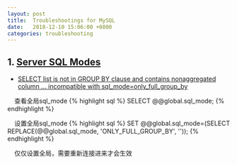 ```yaml
---
layout: post
title:  Troubleshootings for MySQL
date:   2018-12-10 15:06:00 +0800
categories: troubleshooting
---
```


> 


## 1. [Server SQL Modes](https://dev.mysql.com/doc/refman/5.7/en/sql-mode.html)

+ [SELECT list is not in GROUP BY clause and contains nonaggregated column … incompatible with sql_mode=only_full_group_by](https://stackoverflow.com/questions/41887460/select-list-is-not-in-group-by-clause-and-contains-nonaggregated-column-inc)

&nbsp;&nbsp;&nbsp;&nbsp;查看全局sql_mode
{% highlight sql %}
SELECT @@global.sql_mode;
{% endhighlight %}

&nbsp;&nbsp;&nbsp;&nbsp;设置全局sql_mode
{% highlight sql %}
SET @@global.sql_mode=(SELECT REPLACE(@@global.sql_mode, 'ONLY_FULL_GROUP_BY', ''));
{% endhighlight %}

&nbsp;&nbsp;&nbsp;&nbsp;仅仅设置全局，需要重新连接进来才会生效
